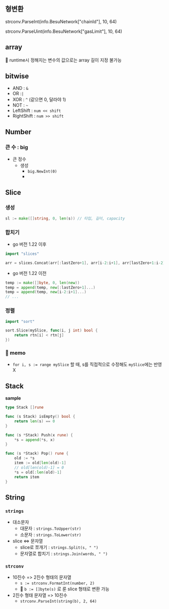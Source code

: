 

## 형변환

strconv.ParseInt(info.BesuNetwork["chainId"], 10, 64)

strconv.ParseUint(info.BesuNetwork["gasLimit"], 10, 64)



## array

:memo: runtime시 정해지는 변수의 값으로는 array 길이 지정 불가능



## bitwise

- AND : `&`
- OR :`|`
- XOR : `^` (같으면 0, 달라야 1)
- NOT : `~`
- LeftShift : `num << shift`
- RightShift : `num >> shift`



## Number



### 큰 수 : big

- 큰 정수
  - 생성
    - `big.NewInt(0)`
    - 



## Slice



### 생성

```go
sl := make([]string, 0, len(s)) // 타입, 길이, capacity
```



### 합치기

- go 버전 1.22 이후

```go
import "slices"

arr = slices.Concat(arr[:lastZero+1], arr[i-2:i+1], arr[lastZero+1:i-2], arr[i+1:])
```

- go 버전 1.22 이전

```go
temp := make([]byte, 0, len(new)) 
temp = append(temp, new[:lastZero+1]...)
temp = append(temp, new[i-2:i+1]...)
// ...
```



### 정렬

```go
import "sort"

sort.Slice(mySlice, func(i, j int) bool {
    return rtn[i] < rtn[j]
})
```





### :memo: memo

-  `for i, s := range mySlice` 할 때, s를 직접적으로 수정해도 `mySlice`에는 반영 X





## Stack

**sample**

```go
type Stack []rune

func (s Stack) isEmpty() bool {
	return len(s) == 0
}

func (s *Stack) Push(x rune) {
	*s = append(*s, x)
}

func (s *Stack) Pop() rune {
	old := *s
	item := old[len(old)-1]
	// old[len(old)-1] = 0
	*s = old[:len(old)-1]
	return item
}
```







## String

### `strings`

- 대소문자
  - 대문자 : `strings.ToUpper(str)`
  - 소문자 : `strings.ToLower(str)`
- slice <=> 문자열
  - slice로 쪼개기 : `strings.Split(s, " ")`
  - 문자열로 합치기 : `strings.Join(words, " ")`



### `strconv`

- 10진수 => 2진수 형태의 문자열
  - `s := strconv.FormatInt(number, 2)`
  - :memo: `b := []byte(s)` 로 룬 slice 형태로 변환 가능
- 2진수 형태 문자열 => 10진수
  - `strconv.ParseInt(string(b), 2, 64)`
